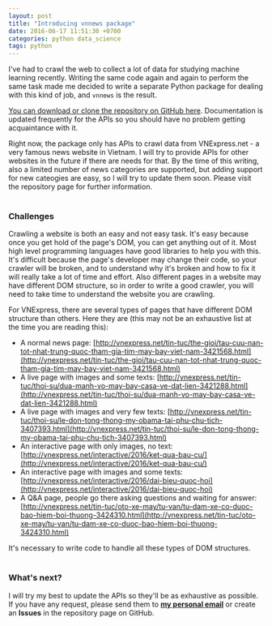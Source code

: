 ```yaml
---
layout: post
title: "Introducing vnnews package"
date: 2016-06-17 11:51:30 +0700
categories: python data_science
tags: python
---
```


I've had to crawl the web to collect a lot of data for studying machine learning recently. Writing the same code again and again to perform the same task made me decided to write a separate Python package for dealing with this kind of job, and `vnnews` is the result.  

[You can download or clone the repository on GitHub here](https://github.com/hoanvu/vnnews). Documentation is updated frequently for the APIs so you should have no problem getting acquaintance with it.

Right now, the package only has APIs to crawl data from VNExpress.net - a very famous news website in Vietnam. I will try to provide APIs for other websites in the future if there are needs for that. By the time of this writing, also a limited number of news categories are supported, but adding support for new cateogies are easy, so I will try to update them soon. Please visit the repository page for further information.
<br><br>

### Challenges

Crawling a website is both an easy and not easy task. It's easy because once you get hold of the page's DOM, you can get anything out of it. Most high level programming languages have good libraries to help you with this. It's difficult because the page's developer may change their code, so your crawler will be broken, and to understand why it's broken and how to fix it will really take a lot of time and effort. Also different pages in a website may have different DOM structure, so in order to write a good crawler, you will need to take time to understand the website you are crawling.

For VNExpress, there are several types of pages that have different DOM structure than others. Here they are (this may not be an exhaustive list at the time you are reading this):

- A normal news page: [http://vnexpress.net/tin-tuc/the-gioi/tau-cuu-nan-tot-nhat-trung-quoc-tham-gia-tim-may-bay-viet-nam-3421568.html](http://vnexpress.net/tin-tuc/the-gioi/tau-cuu-nan-tot-nhat-trung-quoc-tham-gia-tim-may-bay-viet-nam-3421568.html)
- A live page with images and some texts: [http://vnexpress.net/tin-tuc/thoi-su/dua-manh-vo-may-bay-casa-ve-dat-lien-3421288.html](http://vnexpress.net/tin-tuc/thoi-su/dua-manh-vo-may-bay-casa-ve-dat-lien-3421288.html)
- A live page with images and very few texts: [http://vnexpress.net/tin-tuc/thoi-su/le-don-tong-thong-my-obama-tai-phu-chu-tich-3407393.html](http://vnexpress.net/tin-tuc/thoi-su/le-don-tong-thong-my-obama-tai-phu-chu-tich-3407393.html) 
- An interactive page with only images, no text: [http://vnexpress.net/interactive/2016/ket-qua-bau-cu/](http://vnexpress.net/interactive/2016/ket-qua-bau-cu/)
- An interactive page with images and some texts: [http://vnexpress.net/interactive/2016/dai-bieu-quoc-hoi](http://vnexpress.net/interactive/2016/dai-bieu-quoc-hoi)
- A Q&A page, people go there asking questions and waiting for answer: [http://vnexpress.net/tin-tuc/oto-xe-may/tu-van/tu-dam-xe-co-duoc-bao-hiem-boi-thuong-3424310.html](http://vnexpress.net/tin-tuc/oto-xe-may/tu-van/tu-dam-xe-co-duoc-bao-hiem-boi-thuong-3424310.html)

It's necessary to write code to handle all these types of DOM structures.
<br><br>

### What's next?

I will try my best to update the APIs so they'll be as exhaustive as possible. If you have any request, please send them to [**my personal email**](mailto:vumaihoan@gmail.com) or create an **Issues** in the repository page on GitHub.  